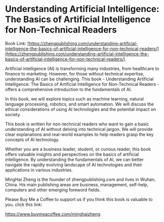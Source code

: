 # Understanding Artificial Intelligence: The Basics of Artificial Intelligence for Non-Technical Readers

Book Link: [https://zhengpublishing.com/understanding-artificial-intelligence-the-basics-of-artificial-intelligence-for-non-technical-readers/](https://zhengpublishing.com/understanding-artificial-intelligence-the-basics-of-artificial-intelligence-for-non-technical-readers/)

Artificial intelligence (AI) is transforming many industries, from healthcare to finance to marketing. However, for those without technical expertise, understanding AI can be challenging. This book - Understanding Artificial Intelligence: The Basics of Artificial Intelligence for Non-Technical Readers - offers a comprehensive introduction to the fundamentals of AI.

In this book, we will explore topics such as machine learning, natural language processing, robotics, and smart automation. We will discuss the ethical considerations of using AI technologies and the potential impact on society.

This book is written for non-technical readers who want to gain a basic understanding of AI without delving into technical jargon. We will provide clear explanations and real-world examples to help readers grasp the key concepts of AI technology.

Whether you are a business leader, student, or curious reader, this book offers valuable insights and perspectives on the basics of artificial intelligence. By understanding the fundamentals of AI, we can better navigate the rapidly evolving landscape of AI technologies and their applications in various industries.

MingHai Zheng is the founder of zhengpublishing.com and lives in Wuhan, China. His main publishing areas are business, management, self-help, computers and other emerging foreword fields.

Please Buy Me a Coffee to support us if you think this book is valuable to you. click this link:

https://www.buymeacoffee.com/minghaizheng
